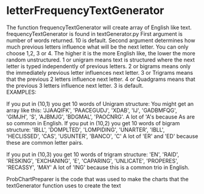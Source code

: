 # letterFrequencyTextGenerator 
The function frequencyTextGenerator will create array of English like text.  frequencyTextGenerator is found in textGenerator.py
First argument is number of words returned.  10 is default.  Second argument determines how much previous letters influence what will be the next letter.  You can only choose 1,2, 3 or 4.  The higher it is the more English like, the lower the more random unstructured.  1 or unigram means text is structured where the next letter is typed independently of previous letters.  2 or bigrams means only the immediately previous letter influences next letter.  3 or Trigrams means that the previous 2 letters influence next letter.
4 or Quadgrams means that the previous 3 letters influence next letter.
3 is default.  
EXAMPLES:

If you put in (10,1) you get 10 words of Unigram structure:
      You might get an array like this: 'JJAAQIFK', 'PAACEGUDJ', 'XDAB', 'IJ', 'GADBMFQG', 'GIMJH', 'S',
       'AJBMJG', 'BDGMAL', 'PAOCNRG'.   A lot of 'A's because As are so common in English.
If you put in (10,2) you get 10 words of bigram structure:
      'IBLL', 'DOMPLTED', 'LOMPIDING', 'UNARTER', 'IBLL', 'HECLISSED',
       'CAS', 'USUNTER', 'BANCO', 'C'   A lot of 'ER' and 'ED' because these are common letter pairs.

If you put in (10,3) you get 10 words of trigram structure:
      'EN', 'RAID', 'RESKING', 'EXCHANING', 'E', 'CAPARING', 'UNLICATE',
       'PROPERES', 'RECASSY', 'MAY'    A lot of 'ING' because this is a common trio in English.


ProbChartPreparer is the code that was used to make the charts that the textGenerator function uses to create the text
